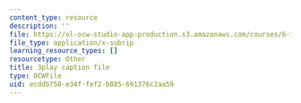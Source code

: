 ```yaml
---
content_type: resource
description: ''
file: https://ol-ocw-studio-app-production.s3.amazonaws.com/courses/6-189-multicore-programming-primer-january-iap-2007/ecddb758e34ffef2b885691376c2aa59_SemWOqUfMAY.srt
file_type: application/x-subrip
learning_resource_types: []
resourcetype: Other
title: 3play caption file
type: OCWFile
uid: ecddb758-e34f-fef2-b885-691376c2aa59
---
```

